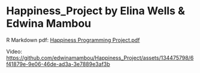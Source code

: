 # Happiness_Project by Elina Wells & Edwina Mambou

R Markdown pdf: 
[Happiness Programming Project.pdf](https://github.com/edwinamambou/Happiness_Project/files/11551360/Happiness.Programming.Project.pdf)

Video: 
https://github.com/edwinamambou/Happiness_Project/assets/134475798/6f41879e-9e06-46de-ad3a-3e7889e3af3b
